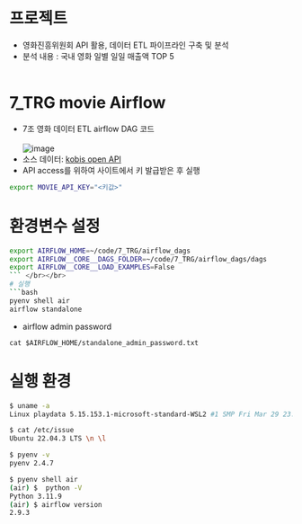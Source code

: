 # 프로젝트
- 영화진흥위원회 API 활용, 데이터 ETL 파이프라인 구축 및 분석         
- 분석 내용 : 국내 영화 일별 일일 매출액 TOP 5</br></br>

# 7_TRG movie Airflow  
- 7조 영화 데이터 ETL airflow DAG 코드</br></br>
 ![image](https://github.com/user-attachments/assets/c3b1f555-b134-419f-b956-325830b3de35)                                        
- 소스 데이터: [kobis open API](https://www.kobis.or.kr/kobisopenapi/homepg/apiservice/searchServiceInfo.do)   
- API access를 위하여 사이트에서 키 발급받은 후 실행
```bash
export MOVIE_API_KEY="<키값>"
```

# 환경변수 설정
```bash
export AIRFLOW_HOME=~/code/7_TRG/airflow_dags
export AIRFLOW__CORE__DAGS_FOLDER=~/code/7_TRG/airflow_dags/dags
export AIRFLOW__CORE__LOAD_EXAMPLES=False
``` </br></br>
# 실행
```bash
pyenv shell air
airflow standalone 
```
- airflow admin password
```
cat $AIRFLOW_HOME/standalone_admin_password.txt
```  

# 실행 환경
```bash
$ uname -a
Linux playdata 5.15.153.1-microsoft-standard-WSL2 #1 SMP Fri Mar 29 23:14:13 UTC 2024 x86_64 x86_64 x86_64 GNU/Linux

$ cat /etc/issue
Ubuntu 22.04.3 LTS \n \l

$ pyenv -v
pyenv 2.4.7

$ pyenv shell air
(air) $  python -V
Python 3.11.9
(air) $ airflow version
2.9.3
```

